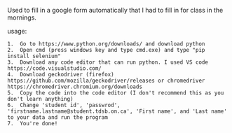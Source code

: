 Used to fill in a google form automatically that I had to fill in for class in the mornings.

usage:
    
    1.  Go to https://www.python.org/downloads/ and download python 
    2.  Open cmd (press windows key and type cmd.exe) and type "pip install selenium" 
    3.  Download any code editor that can run python. I used VS code https://code.visualstudio.com/ 
    4.  Download geckodriver (firefox) https://github.com/mozilla/geckodriver/releases or chromedriver https://chromedriver.chromium.org/downloads 
    5.  Copy the code into the code editor (I don't recommend this as you don't learn anything)
    6.  Change 'student id', 'passwrod', 'firstname.lastname@student.tdsb.on.ca', 'First name', and 'Last name' to your data and run the program
    7.  You're done!
   
